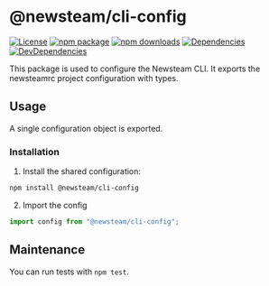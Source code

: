 # @newsteam/cli-config

[![License](https://img.shields.io/npm/l/@newsteam/cli-config.svg)](https://github.com/feight/packages/blob/master/LICENSE)
[![npm package](https://img.shields.io/npm/v/@newsteam/cli-config/latest.svg)](https://www.npmjs.com/package/@newsteam/cli-config)
[![npm downloads](https://img.shields.io/npm/dm/@newsteam/cli-config.svg)](https://www.npmjs.com/package/@newsteam/cli-config)
[![Dependencies](https://img.shields.io/david/feight/packages.svg?path=packages%2Fcli-config)](https://david-dm.org/feight/packages?path=packages/cli-config)
[![DevDependencies](https://img.shields.io/david/feight/packages.svg?path=packages%2Fcli-config)](https://david-dm.org/feight/packages?type=dev&path=packages/cli-config)

This package is used to configure the Newsteam CLI. It exports the newsteamrc
project configuration with types.

## Usage

A single configuration object is exported.

### Installation

1. Install the shared configuration:

  ```sh
  npm install @newsteam/cli-config
  ```

2. Import the config
  ```js
  import config from "@newsteam/cli-config";
  ```

## Maintenance

You can run tests with `npm test`.
